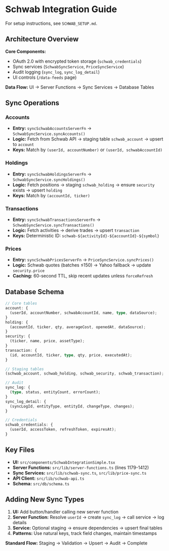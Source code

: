 # Schwab Integration Guide

For setup instructions, see `SCHWAB_SETUP.md`.

## Architecture Overview

**Core Components:**

- OAuth 2.0 with encrypted token storage (`schwab_credentials`)
- Sync services (`SchwabSyncService`, `PriceSyncService`)
- Audit logging (`sync_log`, `sync_log_detail`)
- UI controls (`/data-feeds` page)

**Data Flow:** UI → Server Functions → Sync Services → Database Tables

## Sync Operations

### Accounts

- **Entry:** `syncSchwabAccountsServerFn` → `SchwabSyncService.syncAccounts()`
- **Logic:** Fetch from Schwab API → staging table `schwab_account` → upsert to `account`
- **Keys:** Match by `(userId, accountNumber)` or `(userId, schwabAccountId)`

### Holdings

- **Entry:** `syncSchwabHoldingsServerFn` → `SchwabSyncService.syncHoldings()`
- **Logic:** Fetch positions → staging `schwab_holding` → ensure `security` exists → upsert `holding`
- **Keys:** Match by `(accountId, ticker)`

### Transactions

- **Entry:** `syncSchwabTransactionsServerFn` → `SchwabSyncService.syncTransactions()`
- **Logic:** Fetch activities → derive trades → upsert `transaction`
- **Keys:** Deterministic ID: `schwab-${activityId}-${accountId}-${symbol}`

### Prices

- **Entry:** `syncSchwabPricesServerFn` → `PriceSyncService.syncPrices()`
- **Logic:** Schwab quotes (batches ≤150) → Yahoo fallback → update `security.price`
- **Caching:** 60-second TTL, skip recent updates unless `forceRefresh`

## Database Schema

```typescript
// Core tables
account: {
  (userId, accountNumber, schwabAccountId, name, type, dataSource);
}
holding: {
  (accountId, ticker, qty, averageCost, openedAt, dataSource);
}
security: {
  (ticker, name, price, assetType);
}
transaction: {
  (id, accountId, ticker, type, qty, price, executedAt);
}

// Staging tables
(schwab_account, schwab_holding, schwab_security, schwab_transaction);

// Audit
sync_log: {
  (type, status, entityCount, errorCount);
}
sync_log_detail: {
  (syncLogId, entityType, entityId, changeType, changes);
}

// Credentials
schwab_credentials: {
  (userId, accessToken, refreshToken, expiresAt);
}
```

## Key Files

- **UI:** `src/components/SchwabIntegrationSimple.tsx`
- **Server Functions:** `src/lib/server-functions.ts` (lines 1179-1412)
- **Sync Services:** `src/lib/schwab-sync.ts`, `src/lib/price-sync.ts`
- **API Client:** `src/lib/schwab-api.ts`
- **Schema:** `src/db/schema.ts`

## Adding New Sync Types

1. **UI:** Add button/handler calling new server function
2. **Server Function:** Resolve `userId` → create `sync_log` → call service → log details
3. **Service:** Optional staging → ensure dependencies → upsert final tables
4. **Patterns:** Use natural keys, track field changes, maintain timestamps

**Standard Flow:** Staging → Validation → Upsert → Audit → Complete

